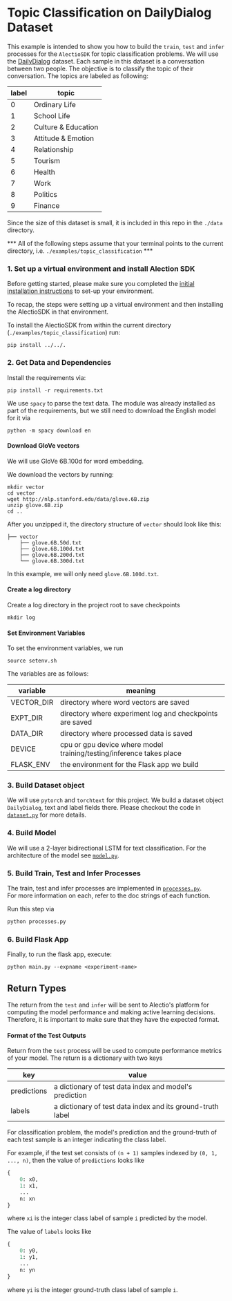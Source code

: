 # Topic Classification on DailyDialog Dataset

This example is intended to show you how to build the `train`, `test` and `infer` processes for the `AlectioSDK` for topic
classification problems. We will use the [DailyDialog](https://arxiv.org/abs/1710.03957) dataset. Each sample in this
dataset is a conversation between two people. The objective is to classify the topic of their conversation. The topics are labeled as following:

| label | topic |
| ----- | ----- |
| 0    | Ordinary Life | 
| 1     | School Life | 
| 2    | Culture & Education | 
| 3    | Attitude & Emotion | 
| 4    | Relationship |
| 5     | Tourism | 
| 6    | Health | 
| 7    | Work |
| 8     | Politics | 
| 9     | Finance | 

Since the size of this dataset is small, it is included in this repo in the `./data` directory. 


*** All of the following steps assume that your terminal points to the current directory, i.e. `./examples/topic_classification` *** 

### 1. Set up a virtual environment and install Alection SDK
Before getting started, please make sure you completed the [initial installation instructions](../../README.md) to set-up your environment. 

To recap, the steps were setting up a virtual environment and then installing the AlectioSDK in that environment. 

To install the AlectioSDK from within the current directory (`./examples/topic_classification`) run:

```
pip install ../../.
```
### 2. Get Data and Dependencies 

Install the requirements via:
```
pip install -r requirements.txt
```

We use `spacy` to parse the text data. The module was already
installed as part of the requirements, but we still need to download the English 
model for it via
```
python -m spacy download en
```

#### Download GloVe vectors
We will use GloVe 6B.100d for word embedding. 

We download the vectors by running:
```
mkdir vector
cd vector
wget http://nlp.stanford.edu/data/glove.6B.zip
unzip glove.6B.zip
cd ..
```
After you unzipped it, the directory structure of 
`vector` should look like this:
```
├── vector 
    ├── glove.6B.50d.txt
    ├── glove.6B.100d.txt
    ├── glove.6B.200d.txt
    └── glove.6B.300d.txt
```
In this example, we will only need `glove.6B.100d.txt`.

#### Create a log directory
Create a log directory in the project root to save checkpoints
```
mkdir log
```
#### Set Environment Variables 
To set the environment variables, we run

```
source setenv.sh 
```
The variables are as follows:

| variable | meaning | 
| -------- | ------- |
| VECTOR_DIR | directory where word vectors are saved |
| EXPT_DIR | directory where experiment log and checkpoints are saved |
| DATA_DIR | directory where processed data is saved | 
| DEVICE   | cpu or gpu device where model training/testing/inference takes place | 
| FLASK_ENV | the environment for the Flask app we build |

### 3. Build Dataset object
We will use `pytorch` and `torchtext` for this project. We build a dataset
object `DailyDialog`, text and label fields there. Please checkout the code
in [`dataset.py`](./dataset.py) for more details.

### 4. Build Model
We will use a 2-layer bidirectional LSTM for text classification. For
the architecture of the model see [`model.py`](./model.py).

### 5. Build Train, Test and Infer Processes
The train, test and infer processes are implemented in [`processes.py`](./processes.py).  
For more information on each, refer to the doc strings of each function.


Run this step via
```python
python processes.py
```

### 6. Build Flask App 
Finally, to run the flask app, execute:

```
python main.py --expname <experiment-name>
```
## Return Types

The return from the `test` and `infer` will be sent to Alectio's platform for 
computing the model performance and making active learning decisions. 
Therefore, it is important to make sure that they have the expected format.

#### Format of the Test Outputs
Return from the `test` process will be used to compute performance metrics of
your model. The return is a dictionary with two keys

| key | value |
| --- | ----- | 
| predictions | a dictionary of test data index and model's prediction |
| labels | a dictionary of test data index and its ground-truth label | 

For classification problem, the model's prediction and 
the ground-truth of each test sample is an integer indicating the class label.

For example, if the test set consists of `(n + 1)` samples indexed by `(0, 1, ..., n)`,
then the value of `predictions` looks like
```python
{
    0: x0,
    1: x1,
    ...
    n: xn
}
```
where `xi` is the integer class label of sample `i` predicted by the model. 

The value of `labels` looks like
```python
{
    0: y0,
    1: y1,
    ...
    n: yn
}
```
where `yi` is the integer ground-truth class label of sample `i`.

<!-- The infer process is missing here -->
